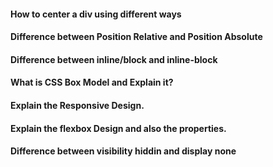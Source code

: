#### How to center a div using different ways

#### Difference between Position Relative and Position Absolute

#### Difference between inline/block and inline-block

#### What is CSS Box Model and Explain it?

#### Explain the Responsive Design.

#### Explain the flexbox Design and also the properties.

#### Difference between visibility hiddin and display none
